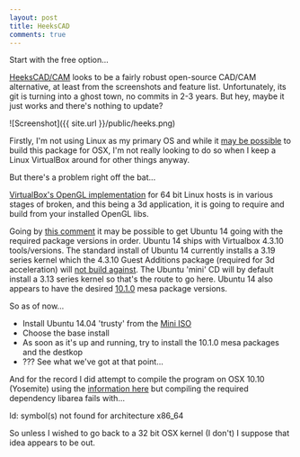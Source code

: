 ```yaml
---
layout: post
title: HeeksCAD
comments: true
---
```


<p class="message">
Start with the free option...
</p>

[HeeksCAD/CAM](https://github.com/Heeks/heekscad) looks to be a fairly robust open-source CAD/CAM alternative, at least from the screenshots and feature list.  Unfortunately, its git is turning into a ghost town, no commits in 2-3 years.  But hey, maybe it just works and there's nothing to update?

![Screenshot]({{ site.url }}/public/heeks.png)

Firstly, I'm not using Linux as my primary OS and while it [may be possible](https://code.google.com/p/heekscad/wiki/CompilingForMacOSX) to build this package for OSX, I'm not really looking to do so when I keep a Linux VirtualBox around for other things anyway.

But there's a problem right off the bat...

[VirtualBox's OpenGL implementation](https://www.virtualbox.org/ticket/12746) for 64 bit Linux hosts is in various stages of broken, and this being a 3d application, it is going to require and build from your installed OpenGL libs.

Going by [this comment](https://www.virtualbox.org/ticket/12746#comment:11) it may be possible to get Ubuntu 14 going with the required package versions in order.  Ubuntu 14 ships with Virtualbox 4.3.10 tools/versions.  The standard install of Ubuntu 14 currently installs a 3.19 series kernel which the 4.3.10 Guest Additions package (required for 3d acceleration) will [not build against](https://www.virtualbox.org/ticket/13741).  The Ubuntu 'mini' CD will by default install a 3.13 series kernel so that's the route to go here.  Ubuntu 14 also appears to have the desired [10.1.0](http://packages.ubuntu.com/trusty/libegl1-mesa) mesa package versions.

So as of now...

* Install Ubuntu 14.04 'trusty' from the [Mini ISO](https://help.ubuntu.com/community/Installation/MinimalCD)
* Choose the base install
* As soon as it's up and running, try to install the 10.1.0 mesa packages and the destkop
* ??? See what we've got at that point...

And for the record I did attempt to compile the program on OSX 10.10 (Yosemite) using the [information here](https://code.google.com/p/heekscad/wiki/CompilingForMacOSX) but compiling the required dependency libarea fails with...

<p class="message">
ld: symbol(s) not found for architecture x86_64
</p>

So unless I wished to go back to a 32 bit OSX kernel (I don't) I suppose that idea appears to be out.


